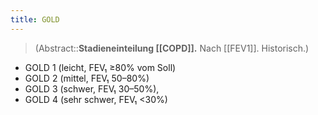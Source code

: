 ```yaml
---
title: GOLD
---
```

> (Abstract::**Stadieneinteilung [[COPD]].** Nach [[FEV1]]. Historisch.)
- GOLD 1 (leicht, FEV₁ ≥80% vom Soll)
- GOLD 2 (mittel, FEV₁ 50–80%)
- GOLD 3 (schwer, FEV₁ 30–50%),
- GOLD 4 (sehr schwer, FEV₁ <30%)